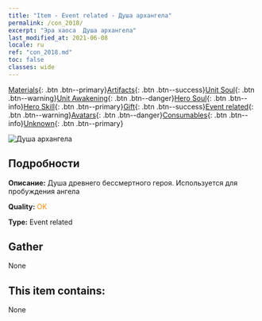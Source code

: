 ```yaml
---
title: "Item - Event related - Душа архангела"
permalink: /con_2018/
excerpt: "Эра хаоса  Душа архангела"
last_modified_at: 2021-06-08
locale: ru
ref: "con_2018.md"
toc: false
classes: wide
---
```

 [Materials](/ItemsRU/){: .btn .btn--primary}[Artifacts](/ItemsRU/Artifacts/){: .btn .btn--success}[Unit Soul](/ItemsRU/UnitSoul/){: .btn .btn--warning}[Unit Awakening](/ItemsRU/UnitAwakening/){: .btn .btn--danger}[Hero Soul](/ItemsRU/HeroSoul/){: .btn .btn--info}[Hero Skill](/ItemsRU/HeroSkill/){: .btn .btn--primary}[Gift](/ItemsRU/Gift/){: .btn .btn--success}[Event related](/ItemsRU/Events/){: .btn .btn--warning}[Avatars](/ItemsRU/Avatars/){: .btn .btn--danger}[Consumables](/ItemsRU/Consumables/){: .btn .btn--info}[Unknown](/ItemsRU/Unknown/){: .btn .btn--primary}

 ![Душа архангела](/images/t/juexing_107.png)

## Подробности
 **Описание:** Душа древнего бессмертного героя. Используется для пробуждения ангела

 **Quality:** <span style="color: #FF8C00">OK</span>

 **Type:** Event related

## Gather

  None

## This item contains:

  None

